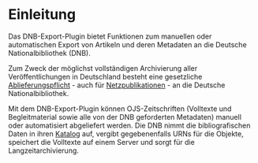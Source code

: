 # Einleitung

Das DNB-Export-Plugin bietet Funktionen zum manuellen oder automatischen Export von Artikeln und deren Metadaten an die Deutsche Nationalbibliothek (DNB).

Zum Zweck der möglichst vollständigen Archivierung aller Veröffentlichungen in Deutschland besteht eine gesetzliche [Ablieferungspflicht](https://www.dnb.de/DE/Professionell/Sammeln/sammeln_node.html) - auch für [Netzpublikationen](https://www.dnb.de/DE/Professionell/Sammeln/Unkoerperliche_Medienwerke/unkoerperliche_medienwerke_node.html) - an die Deutsche Nationalbibliothek.

Mit dem DNB-Export-Plugin können OJS-Zeitschriften (Volltexte und Begleitmaterial sowie alle von der DNB geforderten Metadaten) manuell oder automatisiert abgeliefert werden. Die DNB nimmt die bibliografischen Daten in ihren [Katalog](https://portal.dnb.de/opac.htm) auf, vergibt gegebenenfalls URNs für die Objekte, speichert die Volltexte auf einem Server und sorgt für die Langzeitarchivierung.
